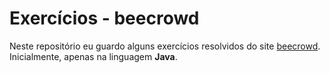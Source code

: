 # Exercícios - beecrowd

Neste repositório eu guardo alguns exercícios resolvidos do site [beecrowd](https://www.beecrowd.com.br/judge/en/login). Inicialmente, apenas na linguagem **Java**.
